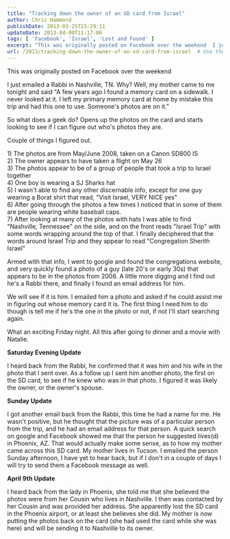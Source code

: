 ```yaml
---
title: "Tracking down the owner of an SD card from Israel"
author: Chris Hammond
publishDate: 2013-03-25T23:29:11
updateDate: 2013-04-09T11:17:06
tags: [ 'Facebook', 'Israel', 'Lost and Found' ]
excerpt: "This was originally posted on Facebook over the weekend  I just emailed a Rabbi in Nashville, TN. Why? Well, my mother came to me tonight and said \"A few years ago I found a memory card on a sidewalk. I never looked at it. I left my primary memory card at home by mistake this trip and had this one to use. Someone's photos are on it.\"  So what does a geek do? Opens up the photos on the card and starts looking to see if I can figure out who's photos they are. "
url: /2013/tracking-down-the-owner-of-an-sd-card-from-israel  # Use the generated URL with year
---
```

<p>This was originally posted on Facebook over the weekend</p> <p>I just emailed a Rabbi in Nashville, TN. Why? Well, my mother came to me tonight and said "A few years ago I found a memory card on a sidewalk. I never looked at it. I left my primary memory card at home by mistake this trip and had this one to use. Someone's photos are on it."</p> <p>So what does a geek do? Opens up the photos on the card and starts looking to see if I can figure out who's photos they are.</p> <p>Couple of things I figured out.</p> <p>1) The photos are from May/June 2008, taken on a Canon SD800 IS   <br /> 2) The owner appears to have taken a flight on May 26    <br /> 3) The photos appear to be of a group of people that took a trip to Israel together    <br /> 4) One boy is wearing a SJ Sharks hat    <br /> 5) I wasn't able to find any other discernable info, except for one guy wearing a Borat shirt that read, "Visit Israel, VERY NICE yes"     <br /> 6) After going through the photos a few times I noticed that in some of them are people wearing white baseball caps.    <br /> 7) After looking at many of the photos with hats I was able to find "Nashville, Tennessee" on the side, and on the front reads "Israel Trip" with some words wrapping around the top of that. I finally deciphered that the words around Israel Trip and they appear to read "Congregation Sherith Israel" </p> <p>Armed with that info, I went to google and found the congregations website, and very quickly found a photo of a guy (late 20's or early 30s) that appears to be in the photos from 2008. A little more digging and I find out he's a Rabbi there, and finally I found an email address for him.</p> <p>We will see if it is him. I emailed him a photo and asked if he could assist me in figuring out whose memory card it is. The first thing I need him to do though is tell me if he's the one in the photo or not, if not I'll start searching again.</p> <p>What an exciting Friday night. All this after going to dinner and a movie with Natalie.</p> <p><strong>Saturday Evening Update</strong></p> <p>I heard back from the Rabbi, he confirmed that it was him and his wife in the photo that I sent over. As a follow up I sent him another photo, the first on the SD card, to see if he knew who was in that photo. I figured it was likely the owner, or the owner's spouse. </p> <p><strong>Sunday Update</strong></p> <p>I got another email back from the Rabbi, this time he had a name for me. He wasn't positive, but he thought that the picture was of a particular person from the trip, and he had an email address for that person. A quick search on google and Facebook showed me that the person he suggested lives(d) in Phoenix, AZ. That would actually make some sense, as to how my mother came across this SD card. My mother lives in Tucson. I emailed the person Sunday afternoon, I have yet to hear back, but if I don't in a couple of days I will try to send them a Facebook message as well.</p> <p><strong>April 9th Update</strong></p> <p>I heard back from the lady in Phoenix, she told me that she believed the photos were from her Cousin who lives in Nashville. I then was contacted by her Cousin and was provided her address. She apparently lost the SD card in the Phoenix airport, or at least she believes she did. My mother is now putting the photos back on the card (she had used the card while she was here) and will be sending it to Nashville to its owner.</p>
